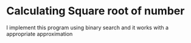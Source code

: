 # Calculating Square root of number
I implement this program using binary search and it works with a appropriate approximation
